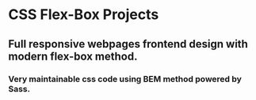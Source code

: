 
# CSS Flex-Box Projects

## Full responsive webpages frontend design with modern flex-box method.
### Very maintainable css code using  BEM method powered by Sass.


